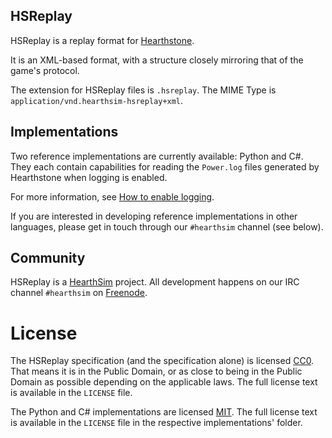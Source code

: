 ## HSReplay

HSReplay is a replay format for [Hearthstone](http://playhearthstone.com/).

It is an XML-based format, with a structure closely mirroring that of the
game's protocol.

The extension for HSReplay files is `.hsreplay`.
The MIME Type is `application/vnd.hearthsim-hsreplay+xml`.


## Implementations

Two reference implementations are currently available: Python and C#.
They each contain capabilities for reading the `Power.log` files generated
by Hearthstone when logging is enabled.

For more information, see
[How to enable logging](https://github.com/jleclanche/fireplace/wiki/How-to-enable-logging).

If you are interested in developing reference implementations in other
languages, please get in touch through our `#hearthsim` channel (see below).


## Community

HSReplay is a [HearthSim](https://hearthsim.info) project. All development
happens on our IRC channel `#hearthsim` on [Freenode](https://freenode.net).


# License

The HSReplay specification (and the specification alone) is licensed
[CC0](https://creativecommons.org/publicdomain/zero/1.0/). That means it is
in the Public Domain, or as close to being in the Public Domain as possible
depending on the applicable laws. The full license text is available in
the `LICENSE` file.

The Python and C# implementations are licensed
[MIT](http://choosealicense.com/licenses/mit/). The full license text is
available in the `LICENSE` file in the respective implementations' folder.
